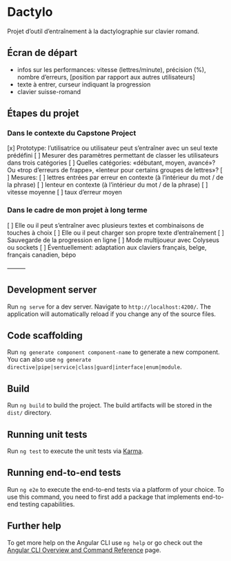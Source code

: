 # Dactylo

Projet d’outil d’entraînement à la dactylographie sur clavier romand.

## Écran de départ

* infos sur les performances: vitesse (lettres/minute), précision (%), nombre d’erreurs, [position par rapport aux autres utilisateurs]
* texte à entrer, curseur indiquant la progression
* clavier suisse-romand

## Étapes du projet

### Dans le contexte du Capstone Project
[x] Prototype: l’utilisatrice ou utilisateur peut s’entraîner avec un seul texte prédéfini
[ ] Mesurer des paramètres permettant de classer les utilisateurs dans trois catégories
    [ ] Quelles catégories: «débutant, moyen, avancé»? Ou «trop d’erreurs de frappe», «lenteur pour certains groupes de lettres»?
    [ ] Mesures:
        [ ] lettres entrées par erreur en contexte (à l’intérieur du mot / de la phrase)
        [ ] lenteur en contexte (à l’intérieur du mot / de la phrase)
        [ ] vitesse moyenne
        [ ] taux d’erreur moyen

### Dans le cadre de mon projet à long terme
[ ] Elle ou il peut s’entraîner avec plusieurs textes et combinaisons de touches à choix
[ ] Elle ou il peut charger son propre texte d’entraînement
[ ] Sauvegarde de la progression en ligne
[ ] Mode multijoueur avec Colyseus ou sockets
[ ] Éventuellement: adaptation aux claviers français, belge, français canadien, bépo


———

## Development server

Run `ng serve` for a dev server. Navigate to `http://localhost:4200/`. The application will automatically reload if you change any of the source files.

## Code scaffolding

Run `ng generate component component-name` to generate a new component. You can also use `ng generate directive|pipe|service|class|guard|interface|enum|module`.

## Build

Run `ng build` to build the project. The build artifacts will be stored in the `dist/` directory.

## Running unit tests

Run `ng test` to execute the unit tests via [Karma](https://karma-runner.github.io).

## Running end-to-end tests

Run `ng e2e` to execute the end-to-end tests via a platform of your choice. To use this command, you need to first add a package that implements end-to-end testing capabilities.

## Further help

To get more help on the Angular CLI use `ng help` or go check out the [Angular CLI Overview and Command Reference](https://angular.io/cli) page.
